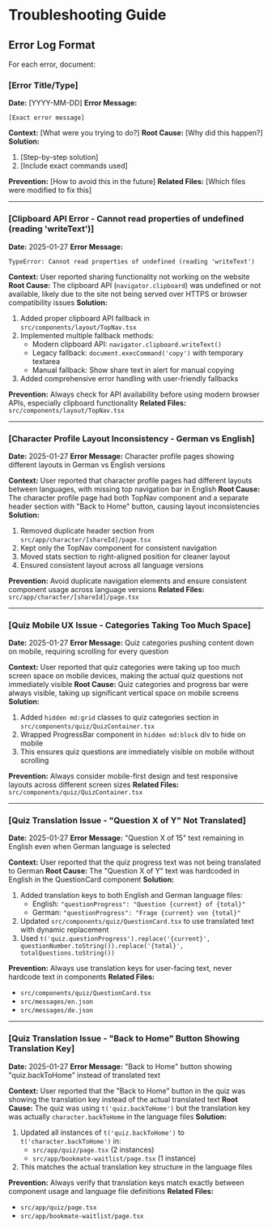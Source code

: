 # Troubleshooting Guide

## Error Log Format
For each error, document:

### [Error Title/Type]
**Date:** [YYYY-MM-DD]
**Error Message:**
```
[Exact error message]
```

**Context:** [What were you trying to do?]
**Root Cause:** [Why did this happen?]
**Solution:**
1. [Step-by-step solution]
2. [Include exact commands used]

**Prevention:** [How to avoid this in the future]
**Related Files:** [Which files were modified to fix this]

---

### [Clipboard API Error - Cannot read properties of undefined (reading 'writeText')]
**Date:** 2025-01-27
**Error Message:**
```
TypeError: Cannot read properties of undefined (reading 'writeText')
```

**Context:** User reported sharing functionality not working on the website
**Root Cause:** The clipboard API (`navigator.clipboard`) was undefined or not available, likely due to the site not being served over HTTPS or browser compatibility issues
**Solution:**
1. Added proper clipboard API fallback in `src/components/layout/TopNav.tsx`
2. Implemented multiple fallback methods:
   - Modern clipboard API: `navigator.clipboard.writeText()`
   - Legacy fallback: `document.execCommand('copy')` with temporary textarea
   - Manual fallback: Show share text in alert for manual copying
3. Added comprehensive error handling with user-friendly fallbacks

**Prevention:** Always check for API availability before using modern browser APIs, especially clipboard functionality
**Related Files:** `src/components/layout/TopNav.tsx`

---

### [Character Profile Layout Inconsistency - German vs English]
**Date:** 2025-01-27
**Error Message:** Character profile pages showing different layouts in German vs English versions

**Context:** User reported that character profile pages had different layouts between languages, with missing top navigation bar in English
**Root Cause:** The character profile page had both TopNav component and a separate header section with "Back to Home" button, causing layout inconsistencies
**Solution:**
1. Removed duplicate header section from `src/app/character/[shareId]/page.tsx`
2. Kept only the TopNav component for consistent navigation
3. Moved stats section to right-aligned position for cleaner layout
4. Ensured consistent layout across all language versions

**Prevention:** Avoid duplicate navigation elements and ensure consistent component usage across language versions
**Related Files:** `src/app/character/[shareId]/page.tsx`

---

### [Quiz Mobile UX Issue - Categories Taking Too Much Space]
**Date:** 2025-01-27
**Error Message:** Quiz categories pushing content down on mobile, requiring scrolling for every question

**Context:** User reported that quiz categories were taking up too much screen space on mobile devices, making the actual quiz questions not immediately visible
**Root Cause:** Quiz categories and progress bar were always visible, taking up significant vertical space on mobile screens
**Solution:**
1. Added `hidden md:grid` classes to quiz categories section in `src/components/quiz/QuizContainer.tsx`
2. Wrapped ProgressBar component in `hidden md:block` div to hide on mobile
3. This ensures quiz questions are immediately visible on mobile without scrolling

**Prevention:** Always consider mobile-first design and test responsive layouts across different screen sizes
**Related Files:** `src/components/quiz/QuizContainer.tsx`

---

### [Quiz Translation Issue - "Question X of Y" Not Translated]
**Date:** 2025-01-27
**Error Message:** "Question X of 15" text remaining in English even when German language is selected

**Context:** User reported that the quiz progress text was not being translated to German
**Root Cause:** The "Question X of Y" text was hardcoded in English in the QuestionCard component
**Solution:**
1. Added translation keys to both English and German language files:
   - English: `"questionProgress": "Question {current} of {total}"`
   - German: `"questionProgress": "Frage {current} von {total}"`
2. Updated `src/components/quiz/QuestionCard.tsx` to use translated text with dynamic replacement
3. Used `t('quiz.questionProgress').replace('{current}', questionNumber.toString()).replace('{total}', totalQuestions.toString())`

**Prevention:** Always use translation keys for user-facing text, never hardcode text in components
**Related Files:** 
- `src/components/quiz/QuestionCard.tsx`
- `src/messages/en.json`
- `src/messages/de.json`

---

### [Quiz Translation Issue - "Back to Home" Button Showing Translation Key]
**Date:** 2025-01-27
**Error Message:** "Back to Home" button showing "quiz.backToHome" instead of translated text

**Context:** User reported that the "Back to Home" button in the quiz was showing the translation key instead of the actual translated text
**Root Cause:** The quiz was using `t('quiz.backToHome')` but the translation key was actually `character.backToHome` in the language files
**Solution:**
1. Updated all instances of `t('quiz.backToHome')` to `t('character.backToHome')` in:
   - `src/app/quiz/page.tsx` (2 instances)
   - `src/app/bookmate-waitlist/page.tsx` (1 instance)
2. This matches the actual translation key structure in the language files

**Prevention:** Always verify that translation keys match exactly between component usage and language file definitions
**Related Files:** 
- `src/app/quiz/page.tsx`
- `src/app/bookmate-waitlist/page.tsx`
